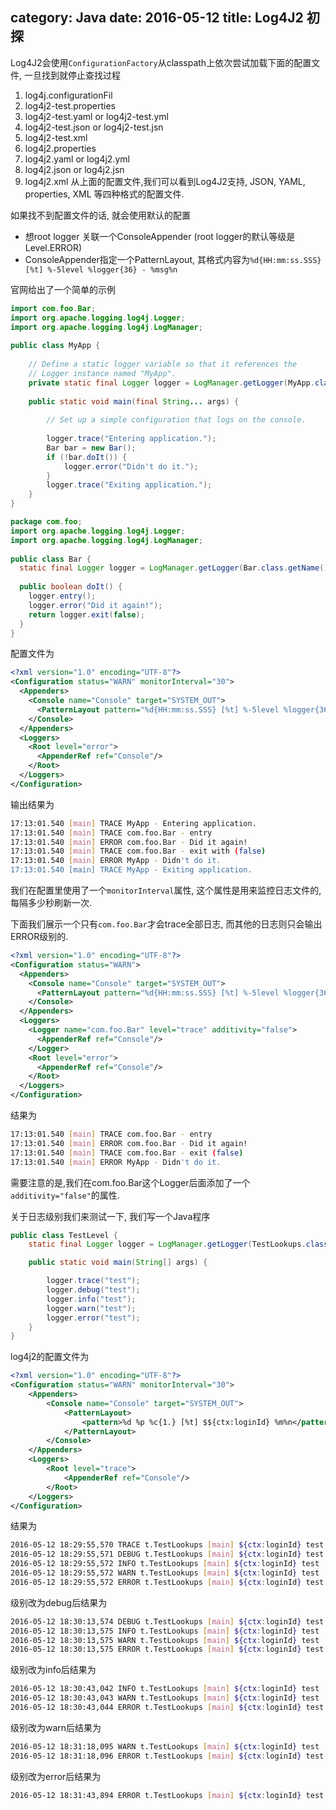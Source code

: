 category: Java
date: 2016-05-12
title: Log4J2 初探
---

Log4J2会使用`ConfigurationFactory`从classpath上依次尝试加载下面的配置文件, 一旦找到就停止查找过程
1. log4j.configurationFil
2. log4j2-test.properties
3. log4j2-test.yaml or log4j2-test.yml
4. log4j2-test.json or log4j2-test.jsn
5. log4j2-test.xml
6. log4j2.properties
7. log4j2.yaml or log4j2.yml
8. log4j2.json or log4j2.jsn
9. log4j2.xml
从上面的配置文件,我们可以看到Log4J2支持, JSON, YAML, properties, XML 等四种格式的配置文件.

如果找不到配置文件的话, 就会使用默认的配置
* 想root logger 关联一个ConsoleAppender (root logger的默认等级是Level.ERROR)
* ConsoleAppender指定一个PatternLayout, 其格式内容为`%d{HH:mm:ss.SSS} [%t] %-5level %logger{36} - %msg%n`

官网给出了一个简单的示例
```java
import com.foo.Bar;
import org.apache.logging.log4j.Logger;
import org.apache.logging.log4j.LogManager;
 
public class MyApp {
 
    // Define a static logger variable so that it references the
    // Logger instance named "MyApp".
    private static final Logger logger = LogManager.getLogger(MyApp.class);
 
    public static void main(final String... args) {
 
        // Set up a simple configuration that logs on the console.
 
        logger.trace("Entering application.");
        Bar bar = new Bar();
        if (!bar.doIt()) {
            logger.error("Didn't do it.");
        }
        logger.trace("Exiting application.");
    }
}

package com.foo;
import org.apache.logging.log4j.Logger;
import org.apache.logging.log4j.LogManager;
 
public class Bar {
  static final Logger logger = LogManager.getLogger(Bar.class.getName());
 
  public boolean doIt() {
    logger.entry();
    logger.error("Did it again!");
    return logger.exit(false);
  }
}
```
配置文件为
```xml
<?xml version="1.0" encoding="UTF-8"?>
<Configuration status="WARN" monitorInterval="30">
  <Appenders>
    <Console name="Console" target="SYSTEM_OUT">
      <PatternLayout pattern="%d{HH:mm:ss.SSS} [%t] %-5level %logger{36} - %msg%n"/>
    </Console>
  </Appenders>
  <Loggers>
    <Root level="error">
      <AppenderRef ref="Console"/>
    </Root>
  </Loggers>
</Configuration>
```
输出结果为
```bash
17:13:01.540 [main] TRACE MyApp - Entering application.
17:13:01.540 [main] TRACE com.foo.Bar - entry
17:13:01.540 [main] ERROR com.foo.Bar - Did it again!
17:13:01.540 [main] TRACE com.foo.Bar - exit with (false)
17:13:01.540 [main] ERROR MyApp - Didn't do it.
17:13:01.540 [main] TRACE MyApp - Exiting application.
```

我们在配置里使用了一个`monitorInterval`属性, 这个属性是用来监控日志文件的, 每隔多少秒刷新一次.

下面我们展示一个只有`com.foo.Bar`才会trace全部日志, 而其他的日志则只会输出ERROR级别的.
```xml
<?xml version="1.0" encoding="UTF-8"?>
<Configuration status="WARN">
  <Appenders>
    <Console name="Console" target="SYSTEM_OUT">
      <PatternLayout pattern="%d{HH:mm:ss.SSS} [%t] %-5level %logger{36} - %msg%n"/>
    </Console>
  </Appenders>
  <Loggers>
    <Logger name="com.foo.Bar" level="trace" additivity="false">
      <AppenderRef ref="Console"/>
    </Logger>
    <Root level="error">
      <AppenderRef ref="Console"/>
    </Root>
  </Loggers>
</Configuration>
```
结果为
```bash
17:13:01.540 [main] TRACE com.foo.Bar - entry
17:13:01.540 [main] ERROR com.foo.Bar - Did it again!
17:13:01.540 [main] TRACE com.foo.Bar - exit (false)
17:13:01.540 [main] ERROR MyApp - Didn't do it.
```
需要注意的是,我们在com.foo.Bar这个Logger后面添加了一个`additivity="false"`的属性.

关于日志级别我们来测试一下, 我们写一个Java程序
```java
public class TestLevel {
	static final Logger logger = LogManager.getLogger(TestLookups.class.getName());

	public static void main(String[] args) {

		logger.trace("test");
		logger.debug("test");
		logger.info("test");
		logger.warn("test");
		logger.error("test");
	}
}
```
log4j2的配置文件为
```xml
<?xml version="1.0" encoding="UTF-8"?>
<Configuration status="WARN" monitorInterval="30">
    <Appenders>
        <Console name="Console" target="SYSTEM_OUT">
            <PatternLayout>
                <pattern>%d %p %c{1.} [%t] $${ctx:loginId} %m%n</pattern>
            </PatternLayout>
        </Console>
    </Appenders>
    <Loggers>
        <Root level="trace">
            <AppenderRef ref="Console"/>
        </Root>
    </Loggers>
</Configuration>
```
结果为
```bash
2016-05-12 18:29:55,570 TRACE t.TestLookups [main] ${ctx:loginId} test
2016-05-12 18:29:55,571 DEBUG t.TestLookups [main] ${ctx:loginId} test
2016-05-12 18:29:55,572 INFO t.TestLookups [main] ${ctx:loginId} test
2016-05-12 18:29:55,572 WARN t.TestLookups [main] ${ctx:loginId} test
2016-05-12 18:29:55,572 ERROR t.TestLookups [main] ${ctx:loginId} test
```
级别改为debug后结果为
```bash
2016-05-12 18:30:13,574 DEBUG t.TestLookups [main] ${ctx:loginId} test
2016-05-12 18:30:13,575 INFO t.TestLookups [main] ${ctx:loginId} test
2016-05-12 18:30:13,575 WARN t.TestLookups [main] ${ctx:loginId} test
2016-05-12 18:30:13,575 ERROR t.TestLookups [main] ${ctx:loginId} test
```
级别改为info后结果为
```bash
2016-05-12 18:30:43,042 INFO t.TestLookups [main] ${ctx:loginId} test
2016-05-12 18:30:43,043 WARN t.TestLookups [main] ${ctx:loginId} test
2016-05-12 18:30:43,044 ERROR t.TestLookups [main] ${ctx:loginId} test
```
级别改为warn后结果为
```bash
2016-05-12 18:31:18,095 WARN t.TestLookups [main] ${ctx:loginId} test
2016-05-12 18:31:18,096 ERROR t.TestLookups [main] ${ctx:loginId} test
```
级别改为error后结果为
```bash
2016-05-12 18:31:43,894 ERROR t.TestLookups [main] ${ctx:loginId} test
```
